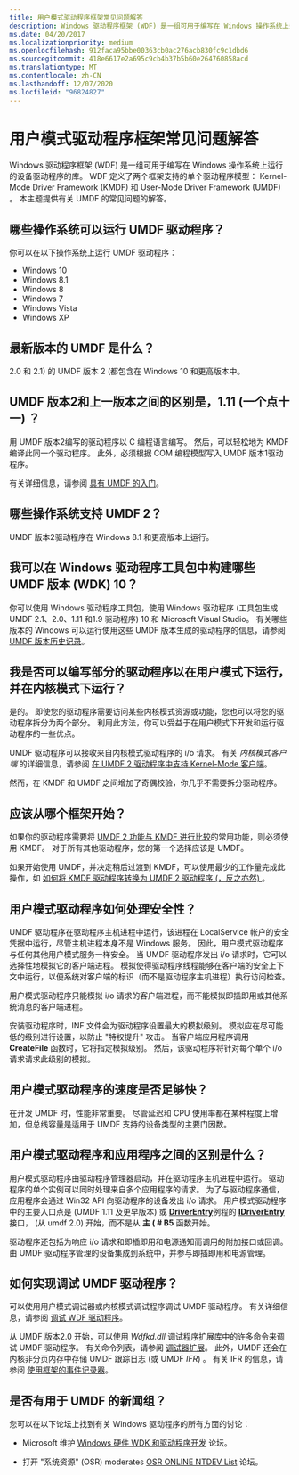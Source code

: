 ```yaml
---
title: 用户模式驱动程序框架常见问题解答
description: Windows 驱动程序框架 (WDF) 是一组可用于编写在 Windows 操作系统上运行的设备驱动程序的库。
ms.date: 04/20/2017
ms.localizationpriority: medium
ms.openlocfilehash: 912faca95bbe00363cb0ac276acb830fc9c1dbd6
ms.sourcegitcommit: 418e6617e2a695c9cb4b37b5b60e264760858acd
ms.translationtype: MT
ms.contentlocale: zh-CN
ms.lasthandoff: 12/07/2020
ms.locfileid: "96824827"
---
```

# <a name="user-mode-driver-framework-frequently-asked-questions"></a>用户模式驱动程序框架常见问题解答


Windows 驱动程序框架 (WDF) 是一组可用于编写在 Windows 操作系统上运行的设备驱动程序的库。 WDF 定义了两个框架支持的单个驱动程序模型： Kernel-Mode Driver Framework (KMDF) 和 User-Mode Driver Framework (UMDF) 。 本主题提供有关 UMDF 的常见问题的解答。

## <a name="which-operating-systems-can-run-umdf-drivers"></a>哪些操作系统可以运行 UMDF 驱动程序？


你可以在以下操作系统上运行 UMDF 驱动程序：

-   Windows 10
-   Windows 8.1
-   Windows 8
-   Windows 7
-   Windows Vista
-   Windows XP

## <a name="what-is-the-most-recent-version-of-umdf"></a>最新版本的 UMDF 是什么？


2.0 和 2.1) 的 UMDF 版本 2 (都包含在 Windows 10 和更高版本中。

## <a name="what-is-the-difference-between-umdf-version-2-and-the-previous-version-111-one-dot-eleven"></a>UMDF 版本2和上一版本之间的区别是，1.11 (一个点十一) ？


用 UMDF 版本2编写的驱动程序以 C 编程语言编写。 然后，可以轻松地为 KMDF 编译此同一个驱动程序。 此外，必须根据 COM 编程模型写入 UMDF 版本1驱动程序。 

有关详细信息，请参阅 [具有 UMDF 的入门](getting-started-with-umdf-version-2.md)。

## <a name="which-operating-systems-support-umdf-2"></a>哪些操作系统支持 UMDF 2？


UMDF 版本2驱动程序在 Windows 8.1 和更高版本上运行。

## <a name="which-umdf-versions-can-i-build-against-in-windows-driver-kit-wdk-10"></a>我可以在 Windows 驱动程序工具包中构建哪些 UMDF 版本 (WDK) 10？


你可以使用 Windows 驱动程序工具包，使用 Windows 驱动程序 (工具包生成 UMDF 2.1、2.0、1.11 和1.9 驱动程序) 10 和 Microsoft Visual Studio。 有关哪些版本的 Windows 可以运行使用这些 UMDF 版本生成的驱动程序的信息，请参阅 [UMDF 版本历史记录](umdf-version-history.md)。

## <a name="can-i-write-part-of-my-driver-to-run-in-user-mode-and-part-in-kernel-mode"></a>我是否可以编写部分的驱动程序以在用户模式下运行，并在内核模式下运行？


是的。 即使您的驱动程序需要访问某些内核模式资源或功能，您也可以将您的驱动程序拆分为两个部分。 利用此方法，你可以受益于在用户模式下开发和运行驱动程序的一些优点。

UMDF 驱动程序可以接收来自内核模式驱动程序的 i/o 请求。 有关 *内核模式客户端* 的详细信息，请参阅 [在 UMDF 2 驱动程序中支持 Kernel-Mode 客户端](supporting-kernel-mode-clients-in-umdf-drivers.md)。

然而，在 KMDF 和 UMDF 之间增加了奇偶校验，你几乎不需要拆分驱动程序。

##  <a name="which-framework-should-i-start-with"></a>应该从哪个框架开始？


如果你的驱动程序需要将 [UMDF 2 功能与 KMDF 进行比较](comparing-umdf-2-0-functionality-to-kmdf.md)的常用功能，则必须使用 KMDF。 对于所有其他驱动程序，您的第一个选择应该是 UMDF。

如果开始使用 UMDF，并决定稍后过渡到 KMDF，可以使用最少的工作量完成此操作，如 [如何将 KMDF 驱动程序转换为 UMDF 2 驱动程序 (，反之亦然) ](how-to-generate-a-umdf-driver-from-a-kmdf-driver.md)。

## <a name="how-do-user-mode-drivers-handle-security"></a>用户模式驱动程序如何处理安全性？


UMDF 驱动程序在驱动程序主机进程中运行，该进程在 LocalService 帐户的安全凭据中运行，尽管主机进程本身不是 Windows 服务。 因此，用户模式驱动程序与任何其他用户模式服务一样安全。 当 UMDF 驱动程序发出 i/o 请求时，它可以选择性地模拟它的客户端进程。 模拟使得驱动程序线程能够在客户端的安全上下文中运行，以便系统对客户端的标识（而不是驱动程序主机进程）执行访问检查。

用户模式驱动程序只能模拟 i/o 请求的客户端进程，而不能模拟即插即用或其他系统消息的客户端进程。

安装驱动程序时，INF 文件会为驱动程序设置最大的模拟级别。 模拟应在尽可能低的级别进行设置，以防止 "特权提升" 攻击。 当客户端应用程序调用 **CreateFile** 函数时，它将指定模拟级别。 然后，该驱动程序将针对每个单个 i/o 请求请求此级别的模拟。

## <a name="will-a-user-mode-driver-be-fast-enough"></a>用户模式驱动程序的速度是否足够快？


在开发 UMDF 时，性能非常重要。 尽管延迟和 CPU 使用率都在某种程度上增加，但总线容量是适用于 UMDF 支持的设备类型的主要门因数。

## <a name="what-is-the-difference-between-a-user-mode-driver-and-an-application"></a>用户模式驱动程序和应用程序之间的区别是什么？


用户模式驱动程序由驱动程序管理器启动，并在驱动程序主机进程中运行。 驱动程序的单个实例可以同时处理来自多个应用程序的请求。 为了与驱动程序通信，应用程序会通过 Win32 API 向驱动程序的设备发出 i/o 请求。 用户模式驱动程序中的主要入口点是 (UMDF 1.11 及更早版本) 或 [**DriverEntry**](./driverentry-for-kmdf-drivers.md)例程的 [**IDriverEntry**](/windows-hardware/drivers/ddi/wudfddi/nn-wudfddi-idriverentry)接口， (从 umdf 2.0) 开始，而不是从 **主 ( # B5** 函数开始。

驱动程序还包括为响应 i/o 请求和即插即用和电源通知而调用的附加接口或回调。 由 UMDF 驱动程序管理的设备集成到系统中，并参与即插即用和电源管理。

## <a name="how-do-i-debug-a-umdf-driver"></a>如何实现调试 UMDF 驱动程序？


可以使用用户模式调试器或内核模式调试程序调试 UMDF 驱动程序。 有关详细信息，请参阅 [调试 WDF 驱动程序](accessing-umdf-metadata-in-wer-reports.md)。

从 UMDF 版本2.0 开始，可以使用 *Wdfkd.dll* 调试程序扩展库中的许多命令来调试 UMDF 驱动程序。 有关命令列表，请参阅 [调试器扩展](debugger-extensions-for-kmdf-drivers.md)。 此外，UMDF 还会在内核非分页内存中存储 UMDF 跟踪日志 (或 UMDF *IFR*) 。 有关 IFR 的信息，请参阅 [使用框架的事件记录器](using-the-framework-s-event-logger.md)。

## <a name="is-there-a-newsgroup-for-umdf"></a>是否有用于 UMDF 的新闻组？


您可以在以下论坛上找到有关 Windows 驱动程序的所有方面的讨论：

-   Microsoft 维护 [Windows 硬件 WDK 和驱动程序开发](https://social.msdn.microsoft.com/Forums/windowsdesktop/home?forum=wdk) 论坛。

-   打开 "系统资源" (OSR) moderates [OSR ONLINE NTDEV List](https://community.osr.com/) 论坛。

 

